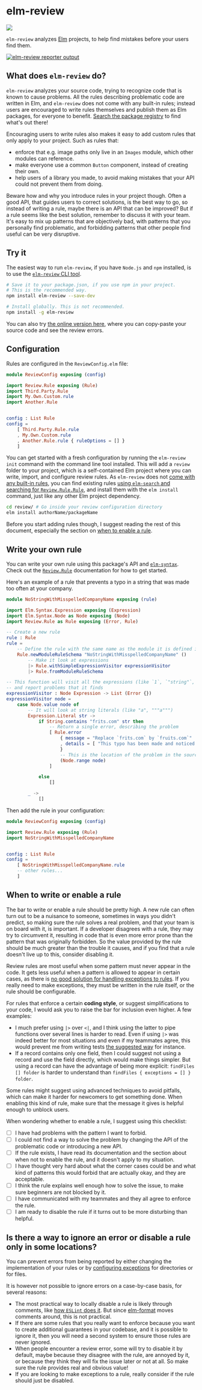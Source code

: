 # elm-review

![](https://travis-ci.com/jfmengels/elm-review.svg?branch=master)

`elm-review` analyzes [Elm](https://elm-lang.org/) projects, to help find mistakes before your users find them.

[![elm-review reporter output](https://github.com/jfmengels/elm-review/blob/2.0.1/documentation/images/elm-review-report.png?raw=true)](https://github.com/jfmengels/elm-review/blob/2.0.1/documentation/images/elm-review-report-hq.png?raw=true)

## What does `elm-review` do?

`elm-review` analyzes your source code, trying to recognize code that is known to cause problems.
All the rules describing problematic code are written in Elm, and `elm-review` does not come with any built-in rules;
instead users are encouraged to write rules themselves and publish them as Elm packages, for everyone to benefit.
[Search the package registry](https://klaftertief.github.io/elm-search/?q=Review.Rule.Rule) to find what's out there!

Encouraging users to write rules also makes it easy to add custom rules that only apply to your project.
Such as rules that:

  - enforce that e.g. image paths only live in an `Images` module, which other modules can reference.
  - make everyone use a common `Button` component, instead of creating their own.
  - help users of a library you made, to avoid making mistakes that your API could not prevent them from doing.

Beware how and why you introduce rules in your project though.
Often a good API, that guides users to correct solutions, is the best way to go, so instead of writing a rule, maybe there is an API that can be improved?
But if a rule seems like the best solution, remember to discuss it with your team.
It's easy to mix up patterns that are objectively bad, with patterns that you personally find problematic, and forbidding patterns that other people find useful can be very disruptive.

## Try it

The easiest way to run `elm-review`, if you have `Node.js` and `npm` installed, is to use the [`elm-review` CLI tool](https://github.com/jfmengels/node-elm-review).

```bash
# Save it to your package.json, if you use npm in your project.
# This is the recommended way.
npm install elm-review --save-dev

# Install globally. This is not recommended.
npm install -g elm-review
```

You can also try [the online version here](https://elm-review.now.sh), where you can copy-paste your source code and see the review errors.

## Configuration

Rules are configured in the `ReviewConfig.elm` file:

```elm
module ReviewConfig exposing (config)

import Review.Rule exposing (Rule)
import Third.Party.Rule
import My.Own.Custom.rule
import Another.Rule


config : List Rule
config =
    [ Third.Party.Rule.rule
    , My.Own.Custom.rule
    , Another.Rule.rule { ruleOptions = [] }
    ]
```

You can get started with a fresh configuration by running the `elm-review init` command with the command line tool installed.
This will add a `review` folder to your project, which is a self-contained Elm project where you can write, import, and configure review rules.
As `elm-review` does not [come with any built-in rules](https://github.com/jfmengels/elm-review/blob/master/documentation/design/no-built-in-rules.md), you can find existing rules [using `elm-search` and searching for `Review.Rule.Rule`](https://klaftertief.github.io/elm-search/?q=Review.Rule.Rule), and install them with the `elm install` command, just like any other Elm project dependency.

```bash
cd review/ # Go inside your review configuration directory
elm install authorName/packageName
```

Before you start adding rules though, I suggest reading the rest of this document, especially the section on [when to enable a rule](#when-to-write-or-enable-a-rule).

## Write your own rule

You can write your own rule using this package's API and [`elm-syntax`](https://package.elm-lang.org/packages/stil4m/elm-syntax/7.1.0/).
Check out the [`Review.Rule`](https://package.elm-lang.org/packages/jfmengels/elm-review/2.1.1/Review-Rule) documentation for how to get started.

Here's an example of a rule that prevents a typo in a string that was made too often at your company.

```elm
module NoStringWithMisspelledCompanyName exposing (rule)

import Elm.Syntax.Expression exposing (Expression)
import Elm.Syntax.Node as Node exposing (Node)
import Review.Rule as Rule exposing (Error, Rule)

-- Create a new rule
rule : Rule
rule =
    -- Define the rule with the same name as the module it is defined in
    Rule.newModuleRuleSchema "NoStringWithMisspelledCompanyName" ()
        -- Make it look at expressions
        |> Rule.withSimpleExpressionVisitor expressionVisitor
        |> Rule.fromModuleRuleSchema

-- This function will visit all the expressions (like `1`, `"string"`, `foo bar`, `a + b`, ...)
-- and report problems that it finds
expressionVisitor : Node Expression -> List (Error {})
expressionVisitor node =
    case Node.value node of
        -- It will look at string literals (like "a", """a""")
        Expression.Literal str ->
            if String.contains "frits.com" str then
                -- Return a single error, describing the problem
                [ Rule.error
                    { message = "Replace `frits.com` by `fruits.com`"
                    , details = [ "This typo has been made and noticed by users too many times. Our company is `fruits.com`, not `frits.com`." ]
                    }
                    -- This is the location of the problem in the source code
                    (Node.range node)
                ]

            else
                []

        _ ->
            []
```

Then add the rule in your configuration:

```elm
module ReviewConfig exposing (config)

import Review.Rule exposing (Rule)
import NoStringWithMisspelledCompanyName


config : List Rule
config =
    [ NoStringWithMisspelledCompanyName.rule
    -- other rules...
    ]
```


## When to write or enable a rule

The bar to write or enable a rule should be pretty high.
A new rule can often turn out to be a nuisance to someone, sometimes in ways you didn't predict, so making sure the rule solves a real problem, and that your team is on board with it, is important.
If a developer disagrees with a rule, they may try to circumvent it, resulting in code that is even more error prone than the pattern that was originally forbidden.
So the value provided by the rule should be much greater than the trouble it causes, and if you find that a rule doesn't live up to this, consider disabling it.

Review rules are most useful when some pattern must never appear in the code.
It gets less useful when a pattern is allowed to appear in certain cases, as there is [no good solution for handling exceptions to rules](#is-there-a-way-to-ignore-an-error-or-disable-a-rule-only-in-some-locations-).
If you really need to make exceptions, they must be written in the rule itself, or the rule should be configurable.

For rules that enforce a certain **coding style**, or suggest simplifications to your code, I would ask you to raise the bar for inclusion even higher.
A few examples:

  - I much prefer using `|>` over `<|`, and I think using the latter to pipe
  functions over several lines is harder to read. Even if using `|>` was indeed
  better for most situations and even if my teammates agree, this would prevent
  me from writing tests [the suggested way](https://github.com/elm-explorations/test#quick-start)
  for instance.
  - If a record contains only one field, then I could suggest not using a record
  and use the field directly, which would make things simpler. But using a
  record can have the advantage of being more explicit: `findFiles [] folder` is
  harder to understand than `findFiles { exceptions = [] } folder`.

Some rules might suggest using advanced techniques to avoid pitfalls, which can make it harder for newcomers to get something done.
When enabling this kind of rule, make sure that the message it gives is helpful enough to unblock users.

When wondering whether to enable a rule, I suggest using this checklist:
  - [ ] I have had problems with the pattern I want to forbid.
  - [ ] I could not find a way to solve the problem by changing the API of the problematic code or introducing a new API.
  - [ ] If the rule exists, I have read its documentation and the section about when not to enable the rule, and it doesn't apply to my situation.
  - [ ] I have thought very hard about what the corner cases could be and what kind of patterns this would forbid that are actually okay, and they are acceptable.
  - [ ] I think the rule explains well enough how to solve the issue, to make sure beginners are not blocked by it.
  - [ ] I have communicated with my teammates and they all agree to enforce the rule.
  - [ ] I am ready to disable the rule if it turns out to be more disturbing than helpful.

## Is there a way to ignore an error or disable a rule only in some locations?

You can prevent errors from being reported by either changing the implementation of your rules or by [configuring exceptions](https://package.elm-lang.org/packages/jfmengels/elm-review/2.1.1/Review-Rule#configuring-exceptions) for directories or for files.

It is however not possible to ignore errors on a case-by-case basis, for several reasons:

  - The most practical way to locally disable a rule is likely through
  comments, like [how `ESLint` does it](https://eslint.org/docs/user-guide/configuring#disabling-rules-with-inline-comments).
  But since [elm-format](https://github.com/avh4/elm-format) moves comments around, this is not practical.
  - If there are some rules that you really want to enforce because you want to
  create additional guarantees in your codebase, and it is possible to ignore it,
  then you will need a second system to ensure those rules are never ignored.
  - When people encounter a review error, some will try to disable
  it by default, maybe because they disagree with the rule, are annoyed by it, or
  because they think they will fix the issue later or not at all. So make sure the rule provides real and obvious value!
  - If you are looking to make exceptions to a rule, really consider if the rule should just be disabled.
